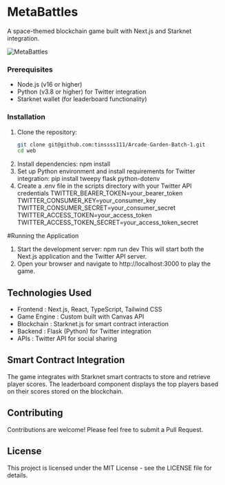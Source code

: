 # MetaBattles

A space-themed blockchain game built with Next.js and Starknet integration.

![MetaBattles](https://gold-imperial-tuna-683.mypinata.cloud/ipfs/bafybeiduthswcljjfzcjosgbghnrwhblbeiyypi6adtonjaltjcc33yyxq)

### Prerequisites

- Node.js (v16 or higher)
- Python (v3.8 or higher) for Twitter integration
- Starknet wallet (for leaderboard functionality)

### Installation

1. Clone the repository:
   ```bash
   git clone git@github.com:tinssss111/Arcade-Garden-Batch-1.git
   cd web
   ```
2. Install dependencies:
   npm install
3. Set up Python environment and install requirements for Twitter integration:
   pip install tweepy flask python-dotenv
4. Create a .env file in the scripts directory with your Twitter API credentials
   TWITTER_BEARER_TOKEN=your_bearer_token
   TWITTER_CONSUMER_KEY=your_consumer_key
   TWITTER_CONSUMER_SECRET=your_consumer_secret
   TWITTER_ACCESS_TOKEN=your_access_token
   TWITTER_ACCESS_TOKEN_SECRET=your_access_token_secret

#Running the Application

1. Start the development server:
   npm run dev
   This will start both the Next.js application and the Twitter API server.
2. Open your browser and navigate to http://localhost:3000 to play the game.

## Technologies Used

- Frontend : Next.js, React, TypeScript, Tailwind CSS
- Game Engine : Custom built with Canvas API
- Blockchain : Starknet.js for smart contract interaction
- Backend : Flask (Python) for Twitter integration
- APIs : Twitter API for social sharing

## Smart Contract Integration

The game integrates with Starknet smart contracts to store and retrieve player scores. The leaderboard component displays the top players based on their scores stored on the blockchain.

## Contributing

Contributions are welcome! Please feel free to submit a Pull Request.

## License

This project is licensed under the MIT License - see the LICENSE file for details.
